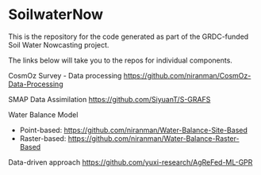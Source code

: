 # SoilwaterNow

This is the repository for the code generated as part of the GRDC-funded Soil Water Nowcasting project.

The links below will take you to the repos for individual components.

CosmOz Survey - Data processing
https://github.com/niranman/CosmOz-Data-Processing 

SMAP Data Assimilation
https://github.com/SiyuanT/S-GRAFS 

Water Balance Model
- Point-based: 
https://github.com/niranman/Water-Balance-Site-Based 
- Raster-based:
https://github.com/niranman/Water-Balance-Raster-Based

Data-driven approach
https://github.com/yuxi-research/AgReFed-ML-GPR
